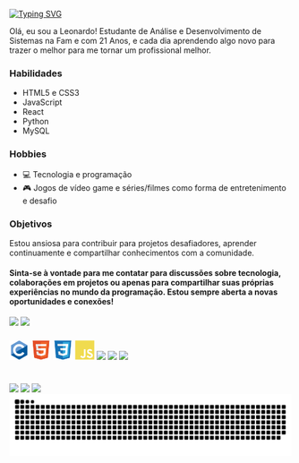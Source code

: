 [![Typing SVG](https://readme-typing-svg.demolab.com?font=Fira+Code&pause=1000&width=435&lines=Leonardo+Soares+Bomfim+Silva)](https://git.io/typing-svg)

Olá, eu sou a Leonardo! Estudante de Análise e Desenvolvimento de Sistemas na Fam e com 21 Anos, e cada dia aprendendo algo novo para trazer o melhor para me tornar um profissional melhor.

### Habilidades
- HTML5 e CSS3
- JavaScript
- React
- Python
- MySQL

### Hobbies

- 💻 Tecnologia e programação
- 🎮 Jogos de vídeo game e séries/filmes como forma de entretenimento e desafio

### Objetivos
Estou ansiosa para contribuir para projetos desafiadores, aprender continuamente e compartilhar conhecimentos com a comunidade. 

#### Sinta-se à vontade para me contatar para discussões sobre tecnologia, colaborações em projetos ou apenas para compartilhar suas próprias experiências no mundo da programação. Estou sempre aberta a novas oportunidades e conexões!
  

<div>
<img height="180em" src="https://github-readme-stats.vercel.app/api?username=gabivsv&bg_color=30,000000,FF1261&title_color=fff&text_color=fff&include_all_commits=true&count_private=true"/>
<img height="180em" src="https://github-readme-stats.vercel.app/api/top-langs/?username=gabivsv&layout=compact&langs_count-16&bg_color=30,FF1261,000000&title_color=fff&text_color=fff"/>
</div>

###

<div>
<img height="35em" src="https://raw.githubusercontent.com/devicons/devicon/master/icons/c/c-original.svg">  
<img height="35em" src="https://raw.githubusercontent.com/devicons/devicon/master/icons/html5/html5-original.svg"/>
<img height="35em" src="https://raw.githubusercontent.com/devicons/devicon/master/icons/css3/css3-original.svg"/>
<img height="35em" src="https://raw.githubusercontent.com/devicons/devicon/master/icons/javascript/javascript-plain.svg">
<img height="35em" src="https://cdn.jsdelivr.net/gh/devicons/devicon@latest/icons/mysql/mysql-original.svg" />
<img height="35em" src="https://cdn.jsdelivr.net/gh/devicons/devicon@latest/icons/python/python-original.svg" />
<img height="35em" src="https://cdn.jsdelivr.net/gh/devicons/devicon@latest/icons/react/react-original.svg" />
          
</div>

#

<div>
<a href="https://nebulosadev.vercel.app/" target="_blank"><img height="30em" src="https://img.shields.io/badge/Meu Portifolio-009900?style=for-the-badge&logo=Portifolio&logoColor=000" target="_blank"></a>
<a href ="mailto:contatogabrielavieirasv@gmail.com" target="_blank"><img height="30em" src="https://img.shields.io/badge/-Gmail-D14836?style=for-the-badge&logo=gmail&logoColor=white" target="_blank" ></a>
<a href="https://www.linkedin.com/in/gabriela-vieira-dos-santos-vaz-27888b298/" target="_blank"><img height="30em" src="https://img.shields.io/badge/-LinkedIn-0077B5?style=for-the badge&logo=linkedin&logoColor=white" target="_blank"></a> 
</div>
<picture>
  <source media="(prefers-color-scheme: dark)" srcset="https://raw.githubusercontent.com/gabivsv/gabivsv/output/github-contribution-grid-snake-dark.svg">
  <source media="(prefers-color-scheme: light)" srcset="https://raw.githubusercontent.com/gabivsv/gabivsv/output/github-contribution-grid-snake.svg">
  <img alt="github contribution grid snake animation" src="https://raw.githubusercontent.com/gabivsv/gabivsv/output/github-contribution-grid-snake.svg">
</picture>

